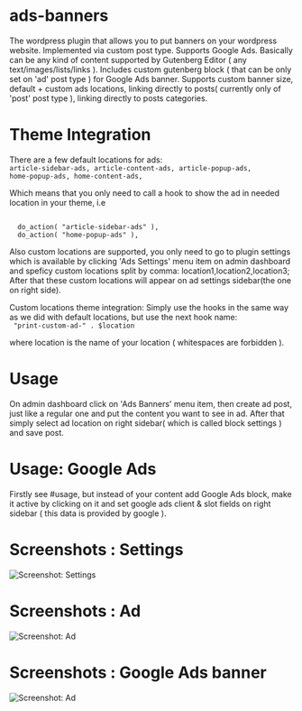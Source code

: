 # ads-banners
The wordpress plugin that allows you to put banners on your wordpress website. Implemented via custom post type. Supports Google Ads. Basically can be any kind of content supported by Gutenberg Editor ( any text/images/lists/links ). Includes custom gutenberg block ( that can be only set on 'ad' post type ) for Google Ads banner. Supports custom banner size, default + custom ads locations, linking directly to posts( currently only of 'post' post type ), linking directly to posts categories.

# Theme Integration
There are a few default locations for ads: 
<code>
	article-sidebar-ads,
	article-content-ads,
	article-popup-ads,
	home-popup-ads,
	home-content-ads,
</code>

Which means that you only need to call a hook to show the ad in needed location in your theme, i.e&nbsp;

<code>
  do_action( "article-sidebar-ads" ), 
  do_action( "home-popup-ads" ), 
</code>

Also custom locations are supported, you only need to go to plugin settings which is available by clicking 'Ads Settings' menu item on admin dashboard and speficy custom locations split by comma: location1,location2,location3; After that these custom locations will appear on ad settings sidebar(the one on right side).

Custom locations theme integration:
Simply use the hooks in the same way as we did with default locations, but use the next hook name:
<br/><code>
   "print-custom-ad-" . $location
</code><br/>

where location is the name of your location ( whitespaces are forbidden ).

# Usage
On admin dashboard click on 'Ads Banners' menu item, then create ad post, just like a regular one and put the content you want to see in ad. After that simply select ad location on right sidebar( which is called block settings ) and save post.

# Usage: Google Ads
Firstly see #usage, but instead of your content add Google Ads block, make it active by clicking on it and set google ads client & slot fields on right sidebar ( this data is provided by google ).

# Screenshots : Settings
<img src="https://i.imgur.com/lMLzirh.png" alt="Screenshot: Settings" />

# Screenshots : Ad
<img src="https://i.imgur.com/e41ZBxF.png" alt="Screenshot: Ad" />


# Screenshots : Google Ads banner
<img src="https://i.imgur.com/LdjjIAp.png" alt="Screenshot: Ad" />
